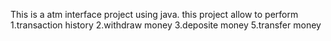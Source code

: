 This is a atm interface project using java. this project allow to perform
1.transaction history
2.withdraw money
3.deposite money
5.transfer money
